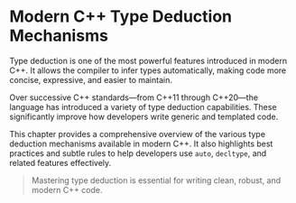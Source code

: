 # Modern C++ Type Deduction Mechanisms

Type deduction is one of the most powerful features introduced in modern C++. It allows the compiler to infer types automatically, making code more concise, expressive, and easier to maintain. 

Over successive C++ standards—from C++11 through C++20—the language has introduced a variety of type deduction capabilities. These significantly improve how developers write generic and templated code.

This chapter provides a comprehensive overview of the various type deduction mechanisms available in modern C++. It also highlights best practices and subtle rules to help developers use `auto`, `decltype`, and related features effectively.

> Mastering type deduction is essential for writing clean, robust, and modern C++ code.


